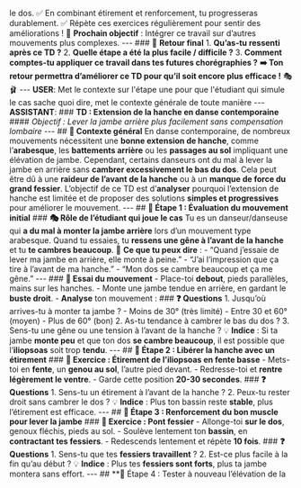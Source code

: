 le dos. ✅ En combinant étirement et renforcement, tu progresseras durablement. ✅ Répète ces exercices régulièrement pour sentir des améliorations ! 🎯 **Prochain objectif** : Intégrer ce travail sur d’autres mouvements plus complexes. --- ### 📝 **Retour final** 1. **Qu’as-tu ressenti après ce TD ?** 2. **Quelle étape a été la plus facile / difficile ?** 3. **Comment comptes-tu appliquer ce travail dans tes futures chorégraphies ?** **➡️ Ton retour permettra d’améliorer ce TD pour qu’il soit encore plus efficace !** 🎭🩰 --- **USER**: Met le contexte sur l'étape une pour que l'étudiant qui simule le cas sache quoi dire, met le contexte générale de toute manière --- **ASSISTANT**: ### **TD : Extension de la hanche en danse contemporaine** #### *Objectif : Lever la jambe arrière plus facilement sans compensation lombaire* --- ## **📌 Contexte général** En danse contemporaine, de nombreux mouvements nécessitent une **bonne extension de hanche**, comme l’**arabesque**, les **battements arrière** ou les **passages au sol** impliquant une élévation de jambe. Cependant, certains danseurs ont du mal à lever la jambe en arrière sans **cambrer excessivement le bas du dos**. Cela peut être dû à une **raideur de l’avant de la hanche** ou à un **manque de force du grand fessier**. L’objectif de ce TD est d’**analyser** pourquoi l’extension de hanche est limitée et de proposer des solutions **simples et progressives** pour améliorer le mouvement. --- ## **📌 Étape 1 : Évaluation du mouvement initial** ### **🎭 Rôle de l’étudiant qui joue le cas** Tu es un danseur/danseuse qui **a du mal à monter la jambe arrière** lors d’un mouvement type arabesque. Quand tu essaies, tu **ressens une gêne à l’avant de la hanche** et tu **te cambres beaucoup**. 💬 **Ce que tu peux dire** : - “Quand j’essaie de lever ma jambe en arrière, elle monte à peine.” - “J’ai l’impression que ça tire à l’avant de ma hanche.” - “Mon dos se cambre beaucoup et ça me gêne.” --- ### **🎯 Essai du mouvement** - Place-toi **debout**, pieds parallèles, mains sur les hanches. - Monte une jambe tendue en arrière, en gardant le **buste droit**. - **Analyse** ton mouvement : ### **❓ Questions** 1. Jusqu’où arrives-tu à monter ta jambe ? - Moins de 30° (très limité) - Entre 30 et 60° (moyen) - Plus de 60° (bon) 2. As-tu tendance à cambrer le bas du dos ? 3. Sens-tu une gêne ou une tension à l’avant de la hanche ? 💡 **Indice** : Si ta jambe **monte peu** et que ton dos **se cambre beaucoup**, il est possible que l’**iliopsoas** soit trop **tendu**. --- ## **📌 Étape 2 : Libérer la hanche avec un étirement** ### **🎯 Exercice : Étirement de l’iliopsoas en fente basse** - Mets-toi en **fente**, un **genou au sol**, l’autre pied devant. - Redresse-toi et **rentre légèrement le ventre**. - Garde cette position **20-30 secondes**. ### **❓ Questions** 1. Sens-tu un étirement à l’avant de la hanche ? 2. Peux-tu rester droit sans cambrer le dos ? 💡 **Indice** : Plus ton bassin reste **stable**, plus l’étirement est efficace. --- ## **📌 Étape 3 : Renforcement du bon muscle pour lever la jambe** ### **🎯 Exercice : Pont fessier** - Allonge-toi **sur le dos**, genoux fléchis, pieds au sol. - Soulève lentement ton **bassin**, en **contractant tes fessiers**. - Redescends lentement et répète **10 fois**. ### **❓ Questions** 1. Sens-tu que tes **fessiers travaillent** ? 2. Est-ce plus facile à la fin qu’au début ? 💡 **Indice** : Plus tes **fessiers sont forts**, plus ta jambe montera sans effort. --- ## **📌 Étape 4 : Tester à nouveau l’élévation de la